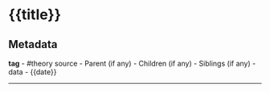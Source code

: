 # {{title}}
## Metadata

**tag** - #theory
source - 
Parent  (if any) - 
Children (if any) - 
Siblings (if any) - 
data - {{date}}

---
